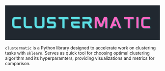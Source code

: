 ![clustermatic](clustermatic/auxiliary/clustermatic.png)

`clustermatic` is a Python library designed to accelerate work on clustering tasks with `sklearn`. Serves as quick tool for choosing optimal clustering algorithm and its hyperparamters, providing visualizations and metrics for comparison.
